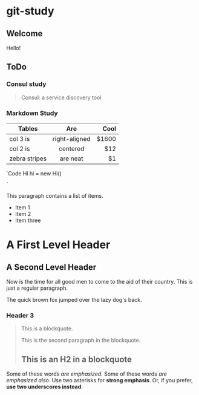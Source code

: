 # git-study
## Welcome
Hello!

## ToDo
### Consul study
> Consul:  a service discovery tool

### Markdown Study
| Tables        | Are           | Cool  |
| ------------- |:-------------:| -----:|
| col 3 is      | right-aligned | $1600 |
| col 2 is      | centered      |   $12 |
| zebra stripes | are neat      |    $1 |

`Code
    Hi hi = new Hi()

    `

[^1]: This is my first footnote

This paragraph contains a list of items.

* Item 1
* Item 2
* Item three

A First Level Header
====================
A Second Level Header
---------------------

Now is the time for all good men to come to
the aid of their country. This is just a
regular paragraph.

The quick brown fox jumped over the lazy
dog's back.
### Header 3

> This is a blockquote.
>
> This is the second paragraph in the blockquote.
>
> ## This is an H2 in a blockquote

Some of these words *are emphasized*.
Some of these words _are emphasized also_.
Use two asterisks for **strong emphasis**.
Or, if you prefer, __use two underscores instead__.